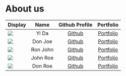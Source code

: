 # About us

Display |   Name   |           Github Profile            | Portfolio 
--------|:--------:|:-----------------------------------:|:---------:
![](https://via.placeholder.com/100.png?text=Photo) |  Yi Da   | [Github](https://github.com/ngyida) | [Portfolio](docs/team/johndoe.md)
![](https://via.placeholder.com/100.png?text=Photo) | Don Joe  |    [Github](https://github.com/)    | [Portfolio](docs/team/johndoe.md)
![](https://via.placeholder.com/100.png?text=Photo) | Ron John |    [Github](https://github.com/)    | [Portfolio](docs/team/johndoe.md)
![](https://via.placeholder.com/100.png?text=Photo) | John Roe |    [Github](https://github.com/)    | [Portfolio](docs/team/johndoe.md)
![](https://via.placeholder.com/100.png?text=Photo) | Don Roe  |    [Github](https://github.com/)    | [Portfolio](docs/team/johndoe.md)


